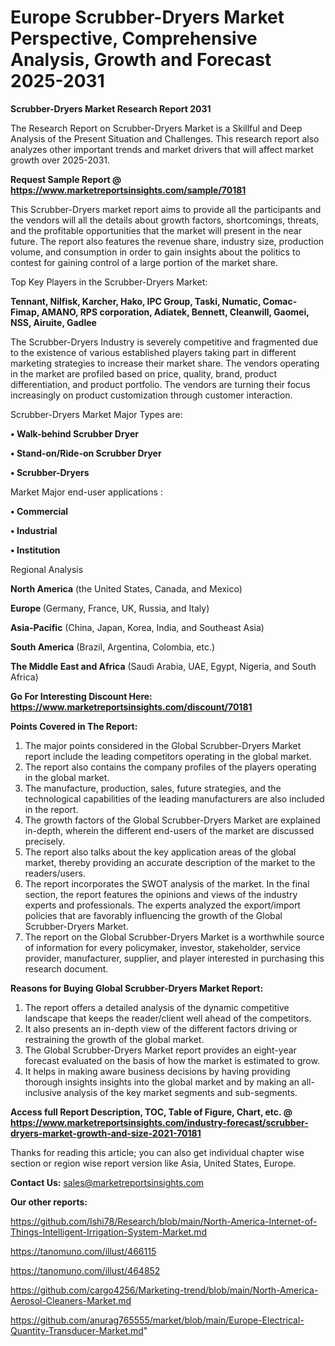  # Europe Scrubber-Dryers Market Perspective, Comprehensive Analysis, Growth and Forecast 2025-2031

<strong>Scrubber-Dryers Market Research Report 2031</strong>

The Research Report on Scrubber-Dryers Market is a Skillful and Deep Analysis of the Present Situation and Challenges. This research report also analyzes other important trends and market drivers that will affect market growth over 2025-2031.

<strong>Request Sample Report @ <a href=https://www.marketreportsinsights.com/sample/70181>https://www.marketreportsinsights.com/sample/70181</a></strong>

This Scrubber-Dryers market report aims to provide all the participants and the vendors will all the details about growth factors, shortcomings, threats, and the profitable opportunities that the market will present in the near future. The report also features the revenue share, industry size, production volume, and consumption in order to gain insights about the politics to contest for gaining control of a large portion of the market share.

Top Key Players in the Scrubber-Dryers Market:

<strong>Tennant, Nilfisk, Karcher, Hako, IPC Group, Taski, Numatic, Comac-Fimap, AMANO, RPS corporation, Adiatek, Bennett, Cleanwill, Gaomei, NSS, Airuite, Gadlee</strong>

The Scrubber-Dryers Industry is severely competitive and fragmented due to the existence of various established players taking part in different marketing strategies to increase their market share. The vendors operating in the market are profiled based on price, quality, brand, product differentiation, and product portfolio. The vendors are turning their focus increasingly on product customization through customer interaction.

Scrubber-Dryers Market Major Types are:

<strong>• Walk-behind Scrubber Dryer

• Stand-on/Ride-on Scrubber Dryer

• Scrubber-Dryers</strong>

Market Major end-user applications :

<strong>• Commercial

• Industrial

• Institution</strong>

Regional Analysis

</u><strong><b>North America</b></strong> (the United States, Canada, and Mexico)

<strong><b>Europe </b></strong>(Germany, France, UK, Russia, and Italy)

<strong><b>Asia-Pacific</b></strong> (China, Japan, Korea, India, and Southeast Asia)

<strong><b>South America</b></strong> (Brazil, Argentina, Colombia, etc.)

<strong><b>The Middle East and Africa</b></strong> (Saudi Arabia, UAE, Egypt, Nigeria, and South Africa)

<strong>Go For Interesting Discount Here: <a href=https://www.marketreportsinsights.com/discount/70181>https://www.marketreportsinsights.com/discount/70181</a></strong>

<strong>Points Covered in The Report:</strong>
<ol>
  <li>The major points considered in the Global Scrubber-Dryers Market report include the leading competitors operating in the global market.</li>
  <li>The report also contains the company profiles of the players operating in the global market.</li>
  <li>The manufacture, production, sales, future strategies, and the technological capabilities of the leading manufacturers are also included in the report.</li>
  <li>The growth factors of the Global Scrubber-Dryers Market are explained in-depth, wherein the different end-users of the market are discussed precisely.</li>
  <li>The report also talks about the key application areas of the global market, thereby providing an accurate description of the market to the readers/users.</li>
  <li>The report incorporates the SWOT analysis of the market. In the final section, the report features the opinions and views of the industry experts and professionals. The experts analyzed the export/import policies that are favorably influencing the growth of the Global Scrubber-Dryers Market.</li>
  <li>The report on the Global Scrubber-Dryers Market is a worthwhile source of information for every policymaker, investor, stakeholder, service provider, manufacturer, supplier, and player interested in purchasing this research document.</li>
</ol>
<strong>Reasons for Buying Global Scrubber-Dryers Market Report:</strong>

<ol>
  <li>The report offers a detailed analysis of the dynamic competitive landscape that keeps the reader/client well ahead of the competitors.</li>
  <li>It also presents an in-depth view of the different factors driving or restraining the growth of the global market.</li>
  <li>The Global Scrubber-Dryers Market report provides an eight-year forecast evaluated on the basis of how the market is estimated to grow.</li>
  <li>It helps in making aware business decisions by having providing thorough insights insights into the global market and by making an all-inclusive analysis of the key market segments and sub-segments.</li>
</ol>
<strong>Access full Report Description, TOC, Table of Figure, Chart, etc. @ <a href=https://www.marketreportsinsights.com/industry-forecast/scrubber-dryers-market-growth-and-size-2021-70181>https://www.marketreportsinsights.com/industry-forecast/scrubber-dryers-market-growth-and-size-2021-70181</a></strong>


Thanks for reading this article; you can also get individual chapter wise section or region wise report version like Asia, United States, Europe.

<strong>Contact Us:</strong>
sales@marketreportsinsights.com

<strong>Our other reports:</strong>

<a href=https://github.com/Ishi78/Research/blob/main/North-America-Internet-of-Things-Intelligent-Irrigation-System-Market.md>https://github.com/Ishi78/Research/blob/main/North-America-Internet-of-Things-Intelligent-Irrigation-System-Market.md</a>

<a href=https://tanomuno.com/illust/466115>https://tanomuno.com/illust/466115</a>

<a href=https://tanomuno.com/illust/464852>https://tanomuno.com/illust/464852</a>

<a href=https://github.com/cargo4256/Marketing-trend/blob/main/North-America-Aerosol-Cleaners-Market.md>https://github.com/cargo4256/Marketing-trend/blob/main/North-America-Aerosol-Cleaners-Market.md</a>

<a href=https://github.com/anurag765555/market/blob/main/Europe-Electrical-Quantity-Transducer-Market.md>https://github.com/anurag765555/market/blob/main/Europe-Electrical-Quantity-Transducer-Market.md</a>"
